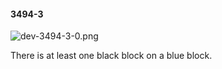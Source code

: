 #### 3494-3
![dev-3494-3-0.png](https://github.com/lil-lab/nlvr/raw/master/nlvr/dev/images/5/dev-3494-3-0.png "dev-3494-3-0.png")

There is at least one black block on a blue block.
